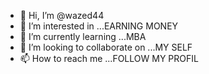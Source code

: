 - 👋 Hi, I’m @wazed44
- 👀 I’m interested in ...EARNING MONEY
- 🌱 I’m currently learning ...MBA
- 💞️ I’m looking to collaborate on ...MY SELF
- 📫 How to reach me ...FOLLOW MY PROFIL
<!---
wazed44/wazed44 is a ✨ special ✨ repository because its `README.md` (this file) appears on your GitHub profile.
You can click the Preview link to take a look at your changes.
--->
